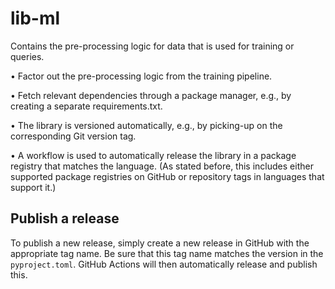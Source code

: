 # lib-ml

Contains the pre-processing logic for data that is used for training or queries.

• Factor out the pre-processing logic from the training pipeline.

• Fetch relevant dependencies through a package manager, e.g., by creating a separate requirements.txt.

• The library is versioned automatically, e.g., by picking-up on the corresponding Git version tag.

• A workflow is used to automatically release the library in a package registry that matches the language. (As stated before, this includes either supported package registries on GitHub or repository tags in languages that support it.)

## Publish a release

To publish a new release, simply create a new release in GitHub with the appropriate tag name. Be sure that this tag name matches the version in the `pyproject.toml`. GitHub Actions will then automatically release and publish this.